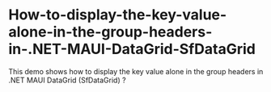 # How-to-display-the-key-value-alone-in-the-group-headers-in-.NET-MAUI-DataGrid-SfDataGrid
This demo shows how to display the key value alone in the group headers in .NET MAUI DataGrid (SfDataGrid) ?
